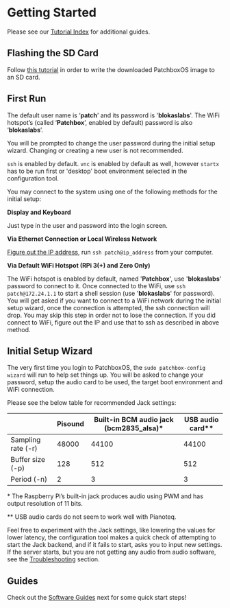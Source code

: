 # Getting Started

Please see our <a href="https://community.blokas.io/t/start-here-pisound-tutorials-index/623" target="_blank">Tutorial Index</a> for additional guides.


## Flashing the SD Card

Follow <a href="https://community.blokas.io/t/raspberry-pi-write-sd-card-images-using-etcher/594" target="_blank">this tutorial</a> in order to write the downloaded PatchboxOS image to an SD card.


## First Run

The default user name is ‘**patch**’ and its password is '**blokaslabs**'. The WiFi hotspot’s (called ‘**Patchbox**’, enabled by default) password is also ‘**blokaslabs**’.

You will be prompted to change the user password during the initial setup wizard. Changing or creating a new user is not recommended.

`ssh` is enabled by default. `vnc` is enabled by default as well, however `startx` has to be run first or 'desktop' boot environment selected in the configuration tool.

You may connect to the system using one of the following methods for the initial setup:

**Display and Keyboard**

Just type in the user and password into the login screen.

**Via Ethernet Connection or Local Wireless Network**

<a href="https://community.blokas.io/t/raspberry-pi-find-raspberry-pis-ip-address/596" target="_blank">Figure out the IP address</a>, run `ssh patch@ip_address` from your computer.

**Via Default WiFi Hotspot (RPi 3(+) and Zero Only)**

The WiFi hotspot is enabled by default, named '**Patchbox**', use '**blokaslabs**' password to connect to it. Once connected to the WiFi, use `ssh patch@172.24.1.1` to start a shell session (use '**blokaslabs**' for password). You will get asked if you want to connect to a WiFi network during the initial setup wizard, once the connection is attempted, the ssh connection will drop. You may skip this step in order not to lose the connection. If you did connect to WiFi, figure out the IP and use that to ssh as described in above method.


## Initial Setup Wizard

The very first time you login to PatchboxOS, the `sudo patchbox-config wizard` will run to help set things up. You will be asked to change your password, setup the audio card to be used, the target boot environment and WiFi connection.

Please see the below table for recommended Jack settings:

|                    | Pisound | Built-in BCM audio jack (bcm2835_alsa)* | USB audio card** |
| ------------------ | ------- | --------------------------------------- | ---------------- |
| Sampling rate (-r) | 48000   | 44100                                   | 44100            |
| Buffer size (-p)   | 128     | 512                                     | 512              |
| Period (-n)        | 2       | 3                                       | 3                |

\* The Raspberry Pi’s built-in jack produces audio using PWM and has output resolution of 11 bits.

\** USB audio cards do not seem to work well with Pianoteq.

Feel free to experiment with the Jack settings, like lowering the values for lower latency, the configuration tool makes a quick check of attempting to start the Jack backend, and if it fails to start, asks you to input new settings. If the server starts, but you are not getting any audio from audio software, see the [Troubleshooting](Troubleshooting) section.

## Guides

Check out the [Software Guides](SoftwareGuides) next for some quick start steps!

